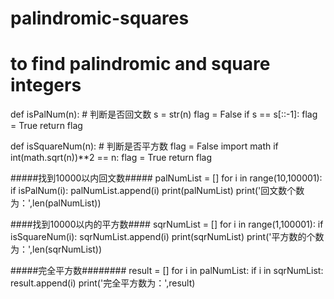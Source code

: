 # palindromic-squares
# to find palindromic and square integers

def isPalNum(n): # 判断是否回文数
    s = str(n)
    flag = False
    if s == s[::-1]:
        flag = True
    return flag
 
 def isSquareNum(n): # 判断是否平方数
    flag = False
    import math
    if int(math.sqrt(n))**2 == n:
        flag = True
    return flag

#####找到10000以内回文数#####
palNumList = [] 
for i in range(10,100001):
    if isPalNum(i):
        palNumList.append(i)
print(palNumList)
print('回文数个数为：',len(palNumList))

####找到10000以内的平方数####
sqrNumList = []
for i in range(1,100001):
    if isSquareNum(i):
        sqrNumList.append(i)
print(sqrNumList)
print('平方数的个数为：',len(sqrNumList))

#####完全平方数########
result = []
for i in palNumList:
    if i in sqrNumList:
        result.append(i)
print('完全平方数为：',result)
